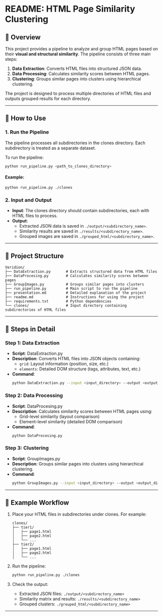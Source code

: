 # README: HTML Page Similarity Clustering

## 📖 Overview

This project provides a pipeline to analyze and group HTML pages based on their **visual and structural similarity**. The pipeline consists of three main steps:

1. **Data Extraction**: Converts HTML files into structured JSON data.
2. **Data Processing**: Calculates similarity scores between HTML pages.
3. **Clustering**: Groups similar pages into clusters using hierarchical clustering.

The project is designed to process multiple directories of HTML files and outputs grouped results for each directory.

---



## 🚀 How to Use

### 1. Run the Pipeline
The pipeline processes all subdirectories in the clones directory. Each subdirectory is treated as a separate dataset.

To run the pipeline:
```bash
python run_pipeline.py <path_to_clones_directory>
```

#### Example:
```bash
python run_pipeline.py ./clones
```

### 2. Input and Output
- **Input**: The clones directory should contain subdirectories, each with HTML files to process.
- **Output**:
  - Extracted JSON data is saved in `./output/<subdirectory_name>`.
  - Similarity results are saved in `./results/<subdirectory_name>`.
  - Grouped images are saved in `./grouped_html/<subdirectory_name>`.

---

## 📂 Project Structure

```
Veridion/
├── DataExtraction.py       # Extracts structured data from HTML files
├── DataProcesing.py        # Calculates similarity scores between pages
├── GroupImages.py          # Groups similar pages into clusters
├── run_pipeline.py         # Main script to run the pipeline
├── presentation.md         # Detailed explanation of the project
├── readme.md               # Instructions for using the project
├── requirements.txt        # Python dependencies
└── clones/                 # Input directory containing subdirectories of HTML files
```

---

## 📝 Steps in Detail

### Step 1: Data Extraction
- **Script**: DataExtraction.py
- **Description**: Converts HTML files into JSON objects containing:
  - `grid`: Layout information (position, size, etc.)
  - `elements`: Detailed DOM structure (tags, attributes, text, etc.)
- **Command**:
  ```bash
  python DataExtraction.py --input <input_directory> --output <output_directory> --threads <num_threads>
  ```

### Step 2: Data Processing
- **Script**: DataProcesing.py
- **Description**: Calculates similarity scores between HTML pages using:
  - Grid-level similarity (layout comparison)
  - Element-level similarity (detailed DOM comparison)
- **Command**:
  ```bash
  python DataProcesing.py
  ```

### Step 3: Clustering
- **Script**: GroupImages.py
- **Description**: Groups similar pages into clusters using hierarchical clustering.
- **Command**:
  ```bash
  python GroupImages.py --input <input_directory> --output <output_directory>
  ```

---

## 🧪 Example Workflow

1. Place your HTML files in subdirectories under clones. For example:
   ```
   clones/
   ├── tier1/
   │   ├── page1.html
   │   ├── page2.html
   │   └── ...
   ├── tier2/
   │   ├── page1.html
   │   ├── page2.html
   │   └── ...
   ```

2. Run the pipeline:
   ```bash
   python run_pipeline.py ./clones
   ```

3. Check the output:
   - Extracted JSON files: `./output/<subdirectory_name>`
   - Similarity matrix and results: `./results/<subdirectory_name>`
   - Grouped clusters: `./grouped_html/<subdirectory_name>`

---

